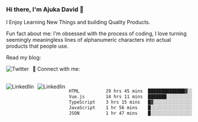 ### Hi there, I'm Ajuka David 🥷

I Enjoy Learning New Things and building Quality Products.

Fun fact about me: I'm obsessed with the process of coding, I love turning seemingly meaningless lines of alphanumeric characters into actual products that people use.

Read my blog:

<a href="https://tobit.hashnode.dev/"> <img src="https://img.shields.io/badge/Hashnode-2962FF?style=for-the-badge&logo=hashnode&logoColor=white"
     alt="Twitter"
     style="float: left; margin-right: 10px;" /> </a>


📱 Connect with me: 

<br />
<a href="https://www.linkedin.com/in/david-ajuka-630660144/"> <img src="https://img.shields.io/badge/LinkedIn-0077B5?style=for-the-badge&logo=linkedin&logoColor=white"
     alt="LinkedIin"
     style="float: left; margin-right: 10px;" /> </a> <a href="mailto:ajuka.zephiniah@gmail.com"> <img src="https://img.shields.io/badge/Gmail-D14836?style=for-the-badge&logo=gmail&logoColor=white"
     alt="LinkedIin"
     style="float: left; margin-right: 10px;" /> </a>
     

<!--START_SECTION:waka-->

```txt
HTML          29 hrs 45 mins  ██████████████▓░░░░░░░░░░   58.06 %
Vue.js        14 hrs 11 mins  ███████░░░░░░░░░░░░░░░░░░   27.69 %
TypeScript    3 hrs 15 mins   █▓░░░░░░░░░░░░░░░░░░░░░░░   06.37 %
JavaScript    1 hr 56 mins    █░░░░░░░░░░░░░░░░░░░░░░░░   03.80 %
JSON          1 hr 47 mins    █░░░░░░░░░░░░░░░░░░░░░░░░   03.51 %
```

<!--END_SECTION:waka-->
